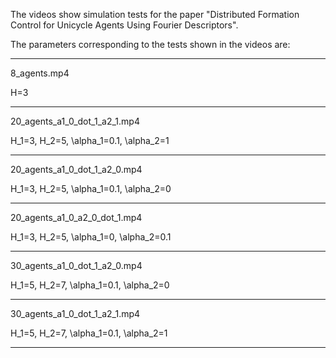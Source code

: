 The videos show simulation tests for the paper "Distributed Formation Control for Unicycle Agents Using Fourier Descriptors".

The parameters corresponding to the tests shown in the videos are:

--------------------------------------

8_agents.mp4

H=3

--------------------------------------

20_agents_a1_0_dot_1_a2_1.mp4

H_1=3, H_2=5, \alpha_1=0.1, \alpha_2=1

--------------------------------------

20_agents_a1_0_dot_1_a2_0.mp4

H_1=3, H_2=5, \alpha_1=0.1, \alpha_2=0

--------------------------------------

20_agents_a1_0_a2_0_dot_1.mp4

H_1=3, H_2=5, \alpha_1=0, \alpha_2=0.1

--------------------------------------

30_agents_a1_0_dot_1_a2_0.mp4

H_1=5, H_2=7, \alpha_1=0.1, \alpha_2=0

--------------------------------------

30_agents_a1_0_dot_1_a2_1.mp4

H_1=5, H_2=7, \alpha_1=0.1, \alpha_2=1

--------------------------------------
